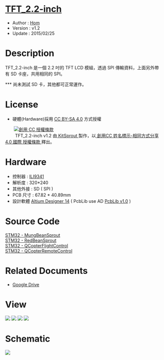 [TFT_2.2-inch](https://github.com/KitSprout/TFT_2.2-inch)
========
* Author  : [Hom](http://about.me/Hom)
* Version : v1.2
* Update  : 2015/02/25

Description
========
TFT_2.2-inch 是一個 2.2 吋的 TFT LCD 模組，透過 SPI 傳輸資料，上面另外帶有 SD 卡座，共用相同的 SPI。

*** 尚未測試 SD 卡，其他都可正常運作。

License
========
* 硬體(Hardware)採用 [CC BY-SA 4.0](http://creativecommons.org/licenses/by-sa/4.0/deed.zh_TW) 方式授權 
  
　　<a rel="license" href="http://creativecommons.org/licenses/by-sa/4.0/deed.zh_TW"><img alt="創用 CC 授權條款" style="border-width:0" src="http://i.creativecommons.org/l/by-sa/3.0/tw/80x15.png" /></a>  
　　<span xmlns:dct="http://purl.org/dc/terms/" property="dct:title"> TFT_2.2-inch v1.2 </span>由<a xmlns:cc="http://creativecommons.org/ns#" href="https://github.com/KitSprout" property="cc:attributionName" rel="cc:attributionURL"> KitSprout </a>製作，以<a rel="license" href="http://creativecommons.org/licenses/by-sa/4.0/deed.zh_TW"> 創用CC 姓名標示-相同方式分享 4.0 國際 授權條款 </a>釋出。  

Hardware
========
* 控制器 : [ILI9341](http://www.ilitek.com/index.asp)
* 解析度 : 320*240
* 其他外接 : SD ( SPI )
* PCB 尺寸 : 67.82 * 40.89mm
* 設計軟體 [Altium Designer 14](http://www.altium.com/en/products/altium-designer) ( PcbLib use AD [PcbLib v1.0](https://github.com/KitSprout/AltiumDesigner_PcbLibrary/releases/tag/v1.0) ) 

Source Code
========
[STM32 - MungBeanSprout](https://github.com/KitSprout/MungBeanSprout/tree/master/Software/BSM_TestTFT2.2)  
[STM32 - RedBeanSprout](https://github.com/KitSprout/RedBeanSprout/tree/master/Software/BSR_TestTFT2.2)  
[STM32 - QCopterFlightControl](https://github.com/QCopter/QCopterFlightControl/tree/Pre-v2.2/Software/TEST_QCopterFC_FFCSPI_TFT22)  
[STM32 - QCopterRemoteControl](https://github.com/QCopter/QCopterRemoteControl/tree/master/Software/TEST_QCopterRC_FFCSPI-TFT2.2)  

Related Documents
========
* [Google Drive](http://goo.gl/J0ovlt)

View
========
<img src="https://lh5.googleusercontent.com/-3nzlZW-4MJ8/U_CiPzzd5MI/AAAAAAAAKiA/tIfi7e3SYCI/s800/DSC_2466.jpg" />
<img src="https://lh4.googleusercontent.com/-xUzBCUzwRlA/U_CiOwgkCPI/AAAAAAAAKhg/tcrF7QWQI4s/s800/DSC_2455.jpg" />
<img src="https://lh6.googleusercontent.com/-QUGGIQQD6Pk/U_CiPPtBd4I/AAAAAAAAKiU/2F-gbQR-T_w/s800/DSC_2449.jpg" />
<img src="https://lh6.googleusercontent.com/-GndqyzcPHuQ/U_CiOnYjg9I/AAAAAAAAKiI/Upfku3Nb418/s800/DSC_2454.jpg" />

Schematic
========
<img src="https://lh6.googleusercontent.com/-wd8W0QbFmVk/U_Cld9vW1oI/AAAAAAAAKlc/9Wgle1PK5iU/s1200/Sch_TFT_2.2-inch_ILI9341.png" />
